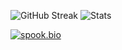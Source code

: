 <p align="center">
  
![GitHub Streak](https://streak-stats.demolab.com/?user=lecanact&theme=hacker)
![Stats](https://github-readme-stats.vercel.app/api/top-langs/?username=lecanact&layout=compact&theme=tokyonight)
</p>

[![spook.bio](https://spook.bio/MainLogo.png)](https://prp.bio/)
